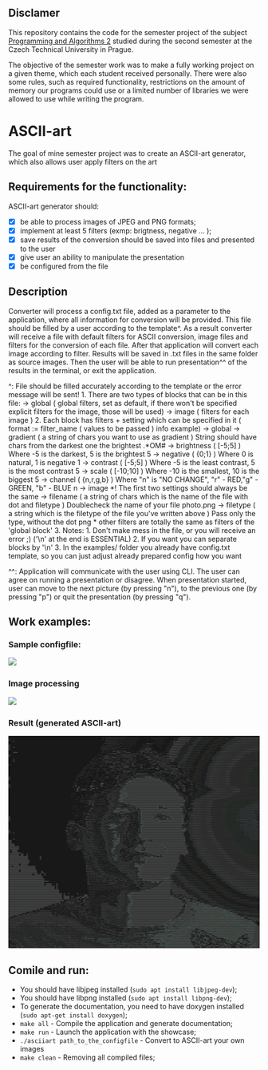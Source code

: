 ## Disclamer
This repository contains the code for the semester project of the subject [Programming and Algorithms 2](https://courses.fit.cvut.cz/BI-PA2/) studied during the second semester at the Czech Technical University in Prague.

The objective of the semester work was to make a fully working project on a given theme, which each student received personally. There were also some rules, such as required functionality, restrictions on the amount of memory our programs could use or a limited number of libraries we were allowed to use while writing the program.

# ASCII-art
The goal of mine semester project was to create an ASCII-art generator, which also allows user apply filters on the art
## Requirements for the functionality:
ASCII-art generator should:
- [X] be able to process images of JPEG and PNG formats;
- [X] implement at least 5 filters (exmp: brigtness, negative ... );
- [X] save results of the conversion should be saved into files and presented to the user
- [X] give user an ability to manipulate the presentation
- [X] be configured from the file

## Description
Converter will process a config.txt file, added as a parameter to the application, where all information for conversion
will be provided. This file should be filled by a user according to the template^. As a result converter will receive a
file with default filters for ASCII conversion, image files and filters for the conversion of each file. After that application
will convert each image according to filter. Results will be saved in .txt files in the same folder as source images.
Then the user will be able to run presentation^^ of the results in the terminal, or exit the application.

^:  File should be filled accurately according to the template or the error message will be sent!
    1. There are two types of blocks that can be in this file:
        -> global   ( global filters, set as default, if there won't be specified explicit filters for the image, those will be used)
        -> image    ( filters for each image )
    2. Each block has filters + setting which can be specified in it ( format := filter_name ( values to be passed ) info example)
        -> global   -> gradient     ( a string of chars you want to use as gradient ) String should have chars from the darkest one the brightest   .*OM#
                    -> brightness   ( [-5;5] )                                        Where -5 is the darkest, 5 is the brightest                   5
                    -> negative     ( {0;1} )                                         Where 0 is natural, 1 is negative                             1
                    -> contrast     ( [-5;5] )                                        Where -5 is the least contrast, 5 is the most contrast        5
                    -> scale        ( [-10;10] )                                      Where -10 is the smallest, 10 is the biggest                  5
                    -> channel      ( {n,r,g,b} )                                     Where "n" is "NO CHANGE", "r" - RED,"g" - GREEN, "b" - BLUE   n
        -> image    *! The first two settings should always be the same
                    -> filename     ( a string of chars which is the name of the file with dot and filetype ) Doublecheck the name of your file     photo.png
                    -> filetype     ( a string which is the filetype of the file you've written above ) Pass only the type, without the dot         png
                    * other filters are totally the same as filters of the 'global block'
    3. Notes:       1. Don't make mess in the file, or you will receive an error ;) ('\n' at the end is ESSENTIAL)
                    2. If you want you can separate blocks by '\n'
                    3. In the examples/ folder you already have config.txt template, so you can just adjust already prepared config how you want
                    
^^: Application will communicate with the user using CLI. The user can agree on running a presentation or disagree.
When presentation started, user can move to the next picture (by pressing "n"), to the previous one (by pressing "p") or
quit the presentation (by pressing "q").

## Work examples:
### Sample configfile:
![](screenshots/confilgfile.png)

### Image processing
![](screenshots/processingimages.png)

### Result (generated ASCII-art)
![](screenshots/art.png)


## Comile and run:
- You should have libjpeg installed (`sudo apt install libjpeg-dev`);
- You should have libpng installed (`sudo apt install libpng-dev`);
- To generate the documentation, you need to have doxygen installed (`sudo apt-get install doxygen`);
- `make all` - Compile the application and generate documentation;
- `make run` - Launch the application with the showcase;
- `./asciiart path_to_the_configfile` - Convert to ASCII-art your own images
- `make clean` - Removing all compiled files;